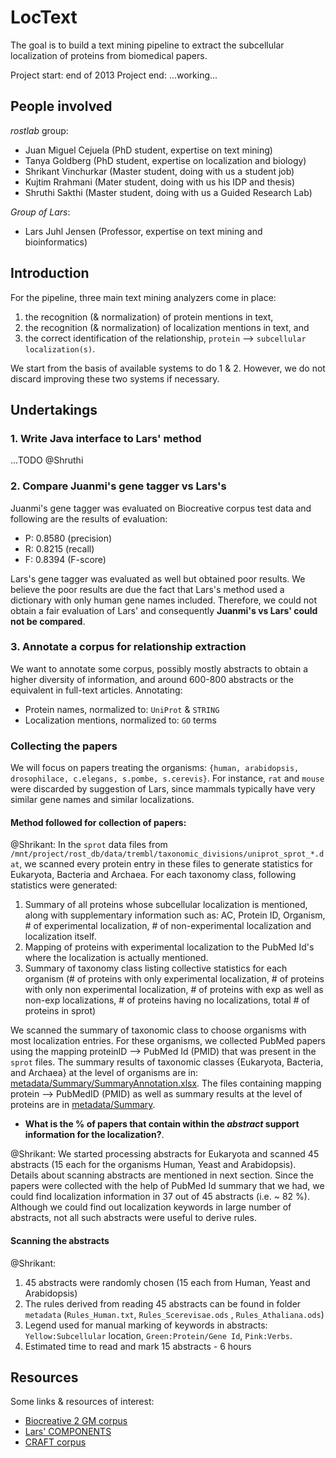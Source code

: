 # LocText

The goal is to build a text mining pipeline to extract the subcellular localization of proteins from biomedical papers.

Project start: end of 2013
Project end: ...working...

## People involved

_rostlab_ group:

* Juan Miguel Cejuela (PhD student, expertise on text mining)
* Tanya Goldberg (PhD student, expertise on localization and biology)
* Shrikant Vinchurkar (Master student, doing with us a student job)
* Kujtim Rrahmani (Mater student, doing with us his IDP and thesis)
* Shruthi Sakthi (Master student, doing with us a Guided Research Lab)

_Group of Lars_:

* Lars Juhl Jensen (Professor, expertise on text mining and bioinformatics)


## Introduction

For the pipeline, three main text mining analyzers come in place:

1. the recognition (& normalization) of protein mentions in text,
2. the recognition (& normalization) of localization mentions in text, and
3. the correct identification of the relationship, `protein` --> `subcellular localization(s)`.

We start from the basis of available systems to do 1 & 2. However, we do not discard improving these two systems if necessary.

## Undertakings

### 1. Write Java interface to Lars' method

...TODO @Shruthi

### 2. Compare Juanmi's gene tagger vs Lars's

Juanmi's gene tagger was evaluated on Biocreative corpus test data and following are the results of evaluation:

* P: 0.8580 (precision)
* R: 0.8215 (recall)
* F: 0.8394 (F-score)

Lars's gene tagger was evaluated as well but obtained poor results. We believe the poor results are due the fact that Lars's method used a dictionary with only human gene names included. Therefore, we could not obtain a fair evaluation of Lars' and consequently **Juanmi's vs Lars' could not be compared**.

### 3. Annotate a corpus for relationship extraction

We want to annotate some corpus, possibly mostly abstracts to obtain a higher diversity of information, and around 600-800 abstracts or the equivalent in full-text articles. Annotating:

* Protein names, normalized to: `UniProt` & `STRING`
* Localization mentions, normalized to: `GO` terms

### Collecting the papers

We will focus on papers treating the organisms: `{human, arabidopsis, drosophilace, c.elegans, s.pombe, s.cerevis}`. For instance, `rat` and `mouse` were discarded by suggestion of Lars, since mammals typically have very similar gene names and similar localizations.

#### Method followed for collection of papers:

@Shrikant: In the `sprot` data files from `/mnt/project/rost_db/data/trembl/taxonomic_divisions/uniprot_sprot_*.dat`, we scanned every protein entry in these files to generate statistics for Eukaryota, Bacteria and Archaea. For each taxonomy class, following statistics were generated:

1. Summary of all proteins whose subcellular localization is mentioned, along with supplementary information such as: AC, Protein ID, Organism, # of experimental localization, # of non-experimental localization and localization itself.
2. Mapping of proteins with experimental localization to the PubMed Id's where the localization is actually mentioned.
3. Summary of taxonomy class listing collective statistics for each organism (# of proteins with only experimental localization, # of proteins with only non experimental localization, # of proteins with exp as well as non-exp localizations, # of proteins having no localizations, total # of proteins in sprot)

We scanned the summary of taxonomic class to choose organisms with most localization entries. For these organisms, we collected PubMed papers using the mapping proteinID --> PubMed Id (PMID) that was present in the `sprot` files. The summary results of taxonomic classes {Eukaryota, Bacteria, and Archaea}  at the level of organisms are in: [metadata/Summary/SummaryAnnotation.xlsx](https://rostlab.org/gitlab/juanmi/loctext/blob/master/metadata/Summary/SummaryAnnotation.xlsx). The files containing mapping protein --> PubMedID (PMID) as well as summary results at the level of proteins are in [metadata/Summary](https://rostlab.org/gitlab/juanmi/loctext/tree/master/metadata/Summary).

* **What is the % of papers that contain within the _abstract_ support information for the localization?**.

@Shrikant: We started processing abstracts for Eukaryota and scanned 45 abstracts (15 each for the organisms Human, Yeast and Arabidopsis). Details about scanning abstracts are mentioned in next section. Since the papers were collected with the help of PubMed Id summary that we had, we could find localization information in 37 out of 45 abstracts (i.e. ~ 82 %). Although we could find out localization keywords in large number of abstracts, not all such abstracts were useful to derive rules.

#### Scanning the abstracts

@Shrikant:

1. 45 abstracts were randomly chosen (15 each from Human, Yeast and Arabidopsis)
2. The rules derived from reading 45 abstracts can be found in folder `metadata` (`Rules_Human.txt`, `Rules_Scerevisae.ods` , `Rules_Athaliana.ods`)
3. Legend used for manual marking of keywords in abstracts: `Yellow:Subcellular` location, `Green:Protein/Gene Id`, `Pink:Verbs`.
4. Estimated time to read and mark 15 abstracts - 6 hours


## Resources

Some links & resources of interest:

* [Biocreative 2 GM corpus](http://www.biocreative.org/resources/corpora/biocreative-ii-corpus/)
* [Lars' COMPONENTS](http://compartments.jensenlab.org/Downloads)
* [CRAFT corpus](http://bionlp-corpora.sourceforge.net/CRAFT/)